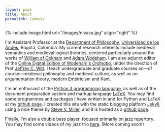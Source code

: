 ```yaml
---
layout: page
title: About
permalink: /about/
---
```


{% include image.html url="/images/nivaca.jpg"  align="right" %}

I'm Assistant Professor at the [Department of Philosophy](http://filosofia.uniandes.edu.co/), [Universidad de los Andes](https://uniandes.edu.co/), Bogotá, Colombia. My current research interests include medieval semantics and medieval logical theories, centered particularly around the works of [William of Ockham](https://plato.stanford.edu/entries/ockham/) and [Adam Wodeham](https://plato.stanford.edu/entries/wodeham/).
I am also adjunct editor of the [Online Digital Edition of Wodeham's *Ordinatio*](http://scta.lombardpress.org/text/questions/wodehamordinatio), under the direction of Prof [Jeffrey C. Witt](http://jeffreycwitt.com/). I teach undergraduate and graduate courses on—of course—medieval philosophy and medieval culture, as well as on argumentation theory, modern Empiricism and Kant.

I'm an enthusiast of the [Python 3 programming language](https://www.python.org/), as well as of the document preparation system and markup language [LaTeX](https://www.latex-project.org//). You may find some programmes and packages I have written in and for Python and LaTeX at my [github page](https://github.com/nivaca). I created this site with the static blogging platform [Jekyll](http://jekyllrb.com/), using a nice theme by [Steve V. Miller](https://github.com/svmiller), and it is hosted as a [github page](https://pages.github.com/).

Finally, I'm also a double bass player, focused primarily on jazz repertory. You may find some videos of my jazz trio [here](https://www.youtube.com/channel/UC-JJLd-y77o2XB7NEwa9hbQ). (More coming soon!)
